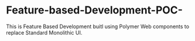 # Feature-based-Development-POC-
This is Feature Based Development buitl using Polymer Web components to replace Standard Monolithic UI.
